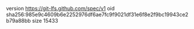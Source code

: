version https://git-lfs.github.com/spec/v1
oid sha256:985e9c4609b6e2252976df6ae7fc9f9021df31e6f8e2f9bc19943ce2b79a88bb
size 15433
